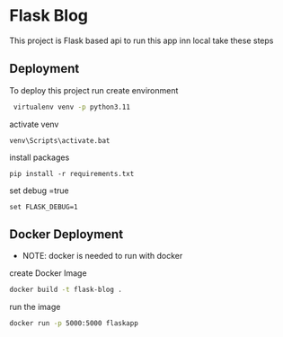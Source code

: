 
# Flask Blog

This project is Flask based api  to run this app inn local take these steps





## Deployment

To deploy this project run create environment

```bash
 virtualenv venv -p python3.11
```

activate venv
```
venv\Scripts\activate.bat
```
install packages
```
pip install -r requirements.txt
```
set debug =true

```
set FLASK_DEBUG=1
```


## Docker Deployment
* NOTE: docker is needed to run with docker 

create Docker Image
```bash
docker build -t flask-blog .
```
run the image 
```bash
docker run -p 5000:5000 flaskapp
```